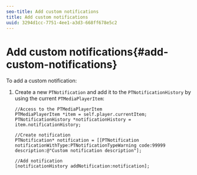 ```yaml
---
seo-title: Add custom notifications
title: Add custom notifications
uuid: 3294d1cc-7751-4ee1-a3d3-668ff678e5c2
---
```


# Add custom notifications{#add-custom-notifications}

 To add a custom notification: 
1. Create a new `PTNotification` and add it to the `PTNotificationHistory` by using the current `PTMediaPlayerItem`:

   ```
   //Access to the PTMediaPlayerItem  
   PTMediaPlayerItem *item = self.player.currentItem; 
   PTNotificationHistory *notificationHistory = item.notificationHistory; 
    
   //Create notification 
   PTNotification* notification = [[PTNotification notificationWithType:PTNotificationTypeWarning code:99999 description:@"Custom notification description"]; 
    
   //Add notification 
   [notificationHistory addNotification:notification];
   ```

